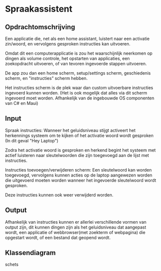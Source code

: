 # Spraakassistent
## Opdrachtomschrijving

Een applicatie die, net als een home assistant, luistert naar een activatie zin/woord, en vervolgens gesproken instructies kan uitvoeren. 

Omdat dit een computerapplicatie is zou het waarschijnlijk neerkomen op dingen als volume controle, het opstarten van applicaties, een zoekopdracht uitvoeren, of van tevoren ingevoerde stappen uitvoeren.

De app zou dan een home scherm, 
setup/settings scherm, 
geschiedenis scherm, 
en "instructies" scherm hebben. 

Het instructies scherm is de plek waar dan custom uitvoerbare instructies ingevoerd kunnen worden. (Het is ook mogelijk dat alles via dit scherm ingevoerd moet worden. Afhankelijk van de ingebouwde OS componenten van C# en Maui)



## Input

Spraak instructies:
Wanneer het geluidsniveau stijgt activeert het herkennings systeem om te kijken of het activatie woord wordt gesproken (In dit geval "Hey Laptop")

Zodra het activatie woord is gesproken en herkend begint het systeem met actief luisteren naar sleutelwoorden die zijn toegevoegd aan de lijst met instructies.



Instructies toevoegen/verwijderen scherm:
Een sleutelwoord kan worden toegevoegd, vervolgens kunnen acties op de laptop aangewezen worden die uitgevoerd moeten worden wanneer het ingevoerde sleutelwoord wordt gesproken.

Deze instructies kunnen ook weer verwijderd worden.

## Output

Afhankelijk van instructies kunnen er allerlei verschillende vormen van output zijn, dit kunnen dingen zijn als het geluidsniveau dat aangepast wordt, een applicatie of webbrowser(met zoekterm of webpagina) die opgestart wordt, of een bestand dat geopend wordt.

## Klassendiagram

schets
